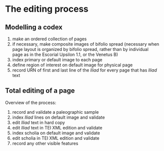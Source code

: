 # The editing process #

## Modelling a codex ##



1. make an ordered collection of pages
2. if necessary, make composite images of bifolio spread (necessary when page layout is organized by bifolio spread, rather than by individual page as in the Escorial Upsilon 1.1, or the Venetus B)
2. index primary or default image to each page
3. define region of interest on default image for physical page
4. record URN of first and last line of the *Iliad* for every page that has *Iliad* text


## Total editing of a page ##

Overview of the process:

1. record and validate a paleographic sample
2. index *Iliad* lines on default image and validate
3. edit *Iliad* text in hard copy
4. edit *Iliad* text in TEI XML edition and validate
5. index scholia on default image and validate
6. edit scholia in TEI XML edition and validate
7. record any other visible features 